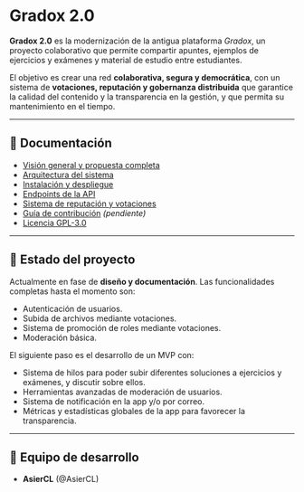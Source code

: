 # Gradox 2.0

**Gradox 2.0** es la modernización de la antigua plataforma *Gradox*, un proyecto colaborativo que permite compartir apuntes, ejemplos de ejercicios y exámenes y material de estudio entre estudiantes.

El objetivo es crear una red **colaborativa, segura y democrática**, con un sistema de **votaciones, reputación y gobernanza distribuida** que garantice la calidad del contenido y la transparencia en la gestión, y que permita su mantenimiento en el tiempo.

---

## 📖 Documentación

- [Visión general y propuesta completa](./Documentation/OVERVIEW.md)
- [Arquitectura del sistema](./Documentation/ARCHITECTURE.md)
- [Instalación y despliegue](./Documentation/INSTALL.md)
- [Endpoints de la API](./Documentation/ENDPOINTS.md)
- [Sistema de reputación y votaciones](./Documentation/REPUTACION.md)
- [Guía de contribución](./Documentation/CONTRIBUTING.md) _(pendiente)_
- [Licencia GPL-3.0](LICENSE)

---

## 🚀 Estado del proyecto

Actualmente en fase de **diseño y documentación**.
Las funcionalidades completas hasta el momento son:
- Autenticación de usuarios.
- Subida de archivos mediante votaciones.
- Sistema de promoción de roles mediante votaciones.
- Moderación básica.

El siguiente paso es el desarrollo de un MVP con:
- Sistema de hilos para poder subir diferentes soluciones a ejercicios y exámenes, y discutir sobre ellos.
- Herramientas avanzadas de moderación de usuarios.
- Sistema de notificación en la app y/o por correo.
- Métricas y estadísticas globales de la app para favorecer la transparencia.

---

## 👥 Equipo de desarrollo

- **AsierCL** (@AsierCL)

